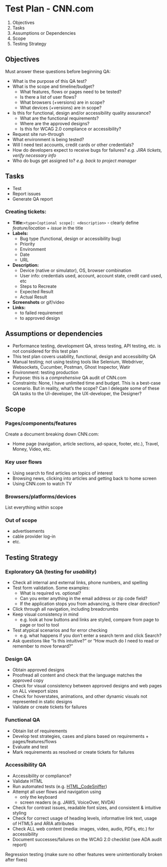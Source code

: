 # Test Plan - CNN.com

1. Objectives
1. Tasks
1. Assumptions or Dependencies
1. Scope
1. Testing Strategy


## Objectives
Must answer these questions before beginning QA: 
* What is the purpose of this QA test?
* What is the scope and timeline/budget?
  * What features, flows or pages need to be tested?
  * Is there a list of user flows?
  * What browsers (+versions) are in scope?
  * What devices (+versions) are in scope?
* Is this for functional, design and/or accessibility quality assurance?
  * What are the functional requirements?
  * Where are the approved designs?
  * Is this for WCAG 2.0 compliance or accessibility?
* Request site run-through
* What environment is being tested?
* Will I need test accounts, credit cards or other credentials?
* How do developers expect to receive bugs for failures? *e.g. JIRA tickets, verify necessary info*
* Who do bugs get assigned to?  *e.g. back to project manager*

## Tasks
* Test
* Report issues
* Generate QA report 

### Creating tickets:
* **Title:**`````<type>[optional scope]: <description>````` - clearly define *feature/location* + *issue* in the title
* **Labels:**
  * Bug type (functional, design or accessibility bug)
  * Priority
  * Environment 
  * Date
  * URL
* **Description:**
  * Device (native or simulator), OS, browser combination
  * User info: credentials used, account, account state, credit card used, etc
  * Steps to Recreate
  * Expected Result
  * Actual Result
* **Screenshots** or gif/video
* **Links:** 
  * to failed requirement
  * to approved design

## Assumptions or dependencies

* Performance testing, development QA, stress testing, API testing, etc. is not considered for this test plan
* This test plan covers usability, functional, design and accessibility QA
* Manual testing; not using testing tools like Selenium, Webdriver, Websockets, Cucumber, Postman, Ghost Inspector, Watir
* Environment: testing production
* Purpose: this is a *comprehensive* QA audit of CNN.com
* Constraints: None, I have unlimited time and budget. This is a best-case scenario. But in reality, what’s the scope? Can I delegate some of these QA tasks to the UI-developer, the UX-developer, the Designer?

## Scope

### Pages/components/features
Create a document breaking down CNN.com:
* Home page (navigation, article sections, ad-space, footer, etc.), Travel, Money, Video, etc.

### Key user flows
* Using search to find articles on topics of interest
* Browsing news, clicking into articles and getting back to home screen
* Using CNN.com to watch TV

### Browsers/platforms/devices
List everything within scope

### Out of scope
* advertisements
* cable provider log-in
* etc.

## Testing Strategy

### Exploratory QA (testing for *usability*)
* Check all internal and external links, phone numbers, and spelling
* Test form validation. Some examples:
   * What is required vs. optional? 
   * Can you enter anything in the email address or zip code field? 
   * If the application stops you from advancing, is there clear direction?
* Click through all navigation, including breadcrumbs
* Keep visual consistency in mind
  * e.g. look at how buttons and links are styled, compare from page to page or tool to tool
* Test atypical scenarios and for error checking
  * e.g. what happens if you don’t enter a search term and click Search?
* Ask questions like “Is this intuitive?” or “How much do I need to read or remember to move forward?”

### Design QA
* Obtain approved designs
* Proofread all content and check that the language matches the approved copy
* Check for visual consistency between approved designs and web pages on ALL viewport sizes
* Check for hoverstates, animations, and other dynamic visuals not represented in static designs 
* Validate or create tickets for failures

### Functional QA
* Obtain list of requirements
* Develop test strategies, cases and plans based on requirements + pages/features/flows
* Evaluate and test 
* Mark requirements as resolved or create tickets for failures

### Accessibility QA
* Accessibility or compliance?
* Validate HTML
* Run automated tests (e.g. [HTML_CodeSniffer](https://squizlabs.github.io/HTML_CodeSniffer/))
* Attempt all user flows and navigation using
  * only the keyboard
  * screen readers (e.g. JAWS, VoiceOver, NVDA)
* Check for contrast issues, readable font sizes, and consistent & intuitive styling
* Check for correct usage of heading levels, informative link text, usage of HTML5 and ARIA attributes
* Check ALL web content (media: images, video, audio, PDFs, etc.) for accessibility
* Document successes/failures on the WCAG 2.0 checklist (see ADA audit report)

Regression testing (make sure no other features were unintentionally broken after fixes)
